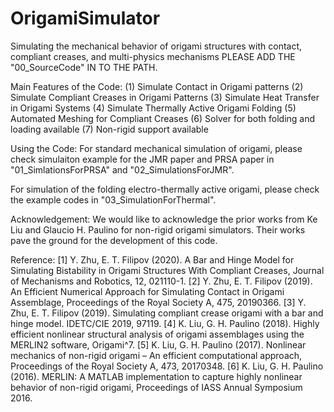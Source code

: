 # OrigamiSimulator
Simulating the mechanical behavior of origami structures with contact, compliant creases, and multi-physics mechanisms
PLEASE ADD THE "00_SourceCode" IN TO THE PATH.

Main Features of the Code:
(1)	Simulate Contact in Origami patterns
(2)	Simulate Compliant Creases in Origami Patterns
(3) Simulate Heat Transfer in Origami Systems
(4) Simulate Thermally Active Origami Folding
(5)	Automated Meshing for Compliant Creases
(6)	Solver for both folding and loading available
(7)	Non-rigid support available


Using the Code:
For standard mechanical simulation of origami, please check simulaiton example
for the JMR paper and PRSA paper in "01_SimlationsForPRSA" and "02_SimulationsForJMR".

For simulation of the folding electro-thermally active origami, please check the
example codes in "03_SimulationForThermal".


Acknowledgement: 
We would like to acknowledge the prior works from Ke Liu and Glaucio H. Paulino 
for non-rigid origami simulators.  Their works pave the ground for the development of this code.


Reference:
[1] Y. Zhu, E. T. Filipov (2020). A Bar and Hinge Model for Simulating Bistability in Origami Structures With Compliant Creases,
    Journal of Mechanisms and Robotics, 12, 021110-1.
[2]	Y. Zhu, E. T. Filipov (2019). An Efficient Numerical Approach for Simulating Contact in Origami Assemblage,
    Proceedings of the Royal Society A, 475, 20190366.
[3]	Y. Zhu, E. T. Filipov (2019). Simulating compliant crease origami with a bar and hinge model. IDETC/CIE 2019, 97119. 
[4]	K. Liu, G. H. Paulino (2018). Highly efficient nonlinear structural analysis of origami assemblages using the MERLIN2 software, 
    Origami^7.
[5]	K. Liu, G. H. Paulino (2017). Nonlinear mechanics of non-rigid origami – An efficient computational approach,
    Proceedings of the Royal Society A, 473, 20170348.
[6]	K. Liu, G. H. Paulino (2016). MERLIN: A MATLAB implementation to capture highly nonlinear behavior of non-rigid origami, 
    Proceedings of IASS Annual Symposium 2016. 
